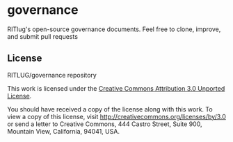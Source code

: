 governance
==========

RITlug's open-source governance documents. 
Feel free to clone, improve, and submit pull requests

License
----------
RITLUG/governance repository

This work is licensed under the [Creative Commons Attribution 3.0 Unported License](http://creativecommons.org/licenses/by/3.0).

You should have received a copy of the license along with 
this work. To view a copy of this license, visit 
http://creativecommons.org/licenses/by/3.0 or send a letter 
to Creative Commons, 444 Castro Street, Suite 900, 
Mountain View, California, 94041, USA. 
